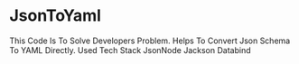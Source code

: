 # JsonToYaml
This Code Is To Solve Developers Problem. Helps To Convert Json Schema To YAML Directly.
Used Tech Stack
JsonNode
Jackson Databind

